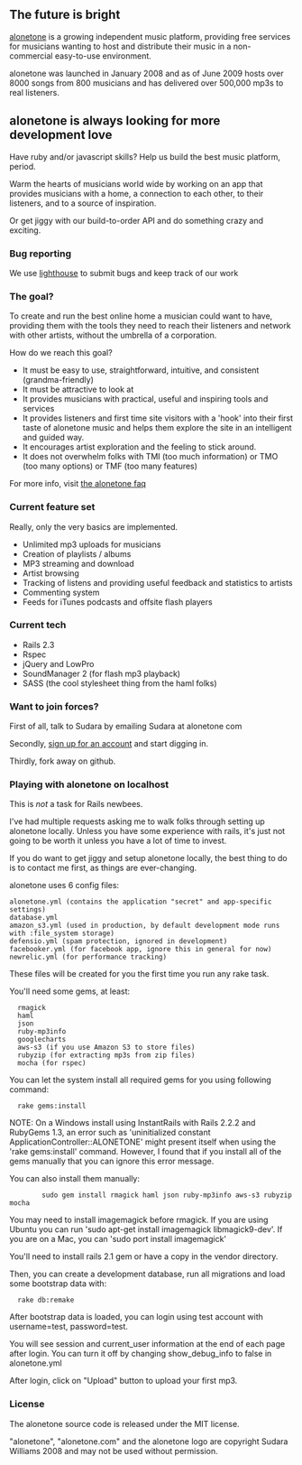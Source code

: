 ## The future is bright

[alonetone](http://alonetone.com) is a growing independent music platform, providing free services for musicians wanting to host and distribute their music in a non-commercial easy-to-use environment.

alonetone was launched in January 2008 and as of June 2009 hosts over 8000 songs from 800 musicians and has delivered over 500,000 mp3s to real listeners.

## alonetone is always looking for more development love

Have ruby and/or javascript skills? Help us build the best music platform, period. 

Warm the hearts of musicians world wide by working on an app that provides musicians with a home, a connection to each other, to their listeners, and to a source of inspiration. 

Or get jiggy with our build-to-order API and do something crazy and exciting.

### Bug reporting 

We use [lighthouse](http://alonetone.lighthouseapp.com) to submit bugs and keep track of our work

### The goal?

To create and run the best online home a musician could want to have, providing them with the tools they need to reach their listeners and network with other artists, without the umbrella of a corporation.

How do we reach this goal?

* It must be easy to use, straightforward, intuitive, and consistent (grandma-friendly)
* It must be attractive to look at 
* It provides musicians with practical, useful and inspiring tools and services
* It provides listeners and first time site visitors with a 'hook' into their first taste of alonetone music and helps them explore the site in an intelligent and guided way.
* It encourages artist exploration and the feeling to stick around.
* It does not overwhelm folks with TMI (too much information) or TMO (too many options) or TMF (too many features)

For more info, visit [the alonetone faq](http://alonetone.com/about)


### Current feature set

Really, only the very basics are implemented.

* Unlimited mp3 uploads for musicians
* Creation of playlists / albums
* MP3 streaming and download
* Artist browsing
* Tracking of listens and providing useful feedback and statistics to artists
* Commenting system
* Feeds for iTunes podcasts and offsite flash players

### Current tech

* Rails 2.3
* Rspec
* jQuery and LowPro
* SoundManager 2 (for flash mp3 playback)
* SASS (the cool stylesheet thing from the haml folks)

### Want to join forces?

First of all, talk to Sudara by emailing Sudara at alonetone com

Secondly, [sign up for an account](http://alonetone.com) and start digging in.

Thirdly, fork away on github.

### Playing with alonetone on localhost

This is *not* a task for Rails newbees. 

I've had multiple requests asking me to walk folks through setting up alonetone locally. Unless you have some experience with rails, it's just not going to be worth it unless you have a lot of time to invest.

If you do want to get jiggy and setup alonetone locally, the best thing to do is to contact me first, as things are ever-changing. 

alonetone uses 6 config files:

    alonetone.yml (contains the application "secret" and app-specific settings)
    database.yml
    amazon_s3.yml (used in production, by default development mode runs with :file_system storage)
    defensio.yml (spam protection, ignored in development)
    facebooker.yml (for facebook app, ignore this in general for now)
    newrelic.yml (for performance tracking)

These files will be created for you the first time you run any rake task. 

You'll need some gems, at least:

      rmagick
      haml
      json
      ruby-mp3info
      googlecharts
      aws-s3 (if you use Amazon S3 to store files)
      rubyzip (for extracting mp3s from zip files)
      mocha (for rspec)
      
You can let the system install all required gems for you using following command:

      rake gems:install

NOTE: On a Windows install using InstantRails with Rails 2.2.2 and RubyGems 1.3, an error such as 'uninitialized constant ApplicationController::ALONETONE' might present itself when using the 'rake gems:install' command. However, I found that if you install all of the gems manually that you can ignore this error message.

You can also install them manually:

			sudo gem install rmagick haml json ruby-mp3info aws-s3 rubyzip mocha

You may need to install imagemagick before rmagick. If you are using Ubuntu you can run 'sudo apt-get install imagemagick libmagick9-dev'. If you are on a Mac, you can 'sudo port install imagemagick'
			
You'll need to install rails 2.1 gem or have a copy in the vendor directory.

Then, you can create a development database, run all migrations and load some bootstrap data with:

      rake db:remake


After bootstrap data is loaded, you can login using test account with username=test, password=test.

You will see session and current\_user information at the end of each page after login. You can turn it off by changing show\_debug_info to false in alonetone.yml

After login, click on "Upload" button to upload your first mp3.

### License 

The alonetone source code is released under the MIT license. 

"alonetone", "alonetone.com" and the alonetone logo are copyright Sudara Williams 2008 and may not be used without permission.